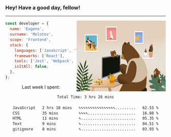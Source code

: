 ### Hey! Have a good day, fellow!
---
<img align='right' alt='GIF' vertical-align='center' src='./src/giphy.gif' width='280px' height='222px'/>

```javascript
const developer = {
  name: 'Eugene',
  surname: 'Molotov',
  scope: 'Frontend',
  stack: {
    languages: ['JavaScript', 'TypeScript'],
    frameworks: ['React'],
    tools: ['Jest', 'Webpack', 'Sass'],
    isItAll: false,
  },
};
```
<p align="center">
  Last week I spent:
</p>
<div align="center">
<!--START_SECTION:waka-->

```txt
Total Time: 3 hrs 28 mins

JavaScript   2 hrs 10 mins   ✎✎✎✎✎✎✎✎✎✎✎✎✎✎✎✎.........   62.53 %
CSS          35 mins         ✎✎✎✎.....................   16.88 %
HTML         11 mins         ✎........................   05.35 %
Text         9 mins          ✎........................   04.51 %
gitignore    8 mins          ✎........................   03.93 %
```

<!--END_SECTION:waka-->

